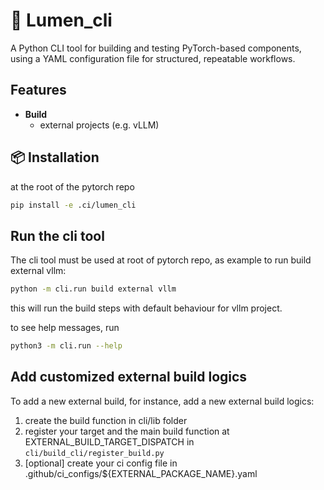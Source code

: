 # 🔧 Lumen_cli
A Python CLI tool for building and testing PyTorch-based components, using a YAML configuration file for structured, repeatable workflows.


## Features
- **Build**
    - external projects (e.g. vLLM)

## 📦 Installation
at the root of the pytorch repo
```bash
pip install -e .ci/lumen_cli
```

## Run the cli tool
The cli tool must be used at root of pytorch repo, as example to run build external vllm:
```bash
python -m cli.run build external vllm
```
this will run the build steps with default behaviour for vllm project.

to see help messages, run
```bash
python3 -m cli.run --help
```

## Add customized external build logics
To add a new external build, for instance, add a new external build logics:
1. create the build function in cli/lib folder
2. register your target and the main build function at  EXTERNAL_BUILD_TARGET_DISPATCH in `cli/build_cli/register_build.py`
3. [optional] create your ci config file in .github/ci_configs/${EXTERNAL_PACKAGE_NAME}.yaml
